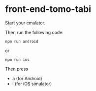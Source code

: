 # front-end-tomo-tabi
Start your emulator.

Then run the following code:
```
npm run android
 ```
 or 
 ```
 npm run ios
 ```
Then press
* a (for Android)
* i (for iOS simulator)
